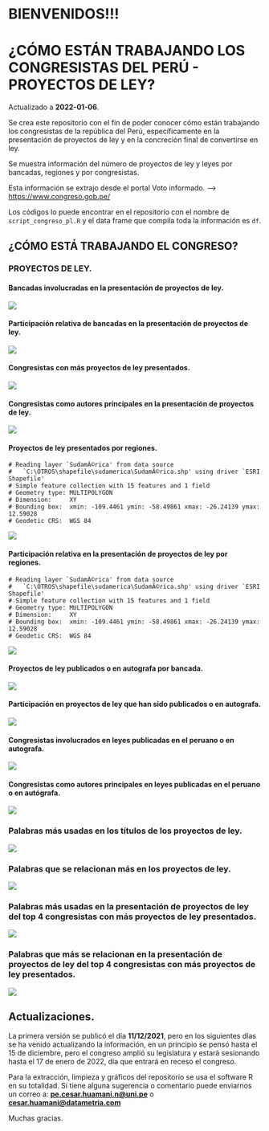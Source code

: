 
# BIENVENIDOS!!!

# ¿CÓMO ESTÁN TRABAJANDO LOS CONGRESISTAS DEL PERÚ - PROYECTOS DE LEY?

Actualizado a **2022-01-06**.

Se crea este repositorio con el fin de poder conocer cómo están
trabajando los congresistas de la república del Perú, específicamente en
la presentación de proyectos de ley y en la concreción final de
convertirse en ley.

Se muestra información del número de proyectos de ley y leyes por
bancadas, regiones y por congresistas.

Esta información se extrajo desde el portal Voto informado. —&gt;
<https://www.congreso.gob.pe/>

Los códigos lo puede encontrar en el repositorio con el nombre de
`script_congreso_pl.R` y el data frame que compila toda la información
es `df`.

## ¿CÓMO ESTÁ TRABAJANDO EL CONGRESO?

### PROYECTOS DE LEY.

#### Bancadas involucradas en la presentación de proyectos de ley.

![](README-unnamed-chunk-3-1.png)<!-- -->

#### Participación relativa de bancadas en la presentación de proyectos de ley.

![](README-unnamed-chunk-4-1.png)<!-- -->

#### Congresistas con más proyectos de ley presentados.

![](README-unnamed-chunk-5-1.png)<!-- -->

#### Congresistas como autores principales en la presentación de proyectos de ley.

![](README-unnamed-chunk-6-1.png)<!-- -->

#### Proyectos de ley presentados por regiones.

    # Reading layer `SudamÃ©rica' from data source 
    #   `C:\OTROS\shapefile\sudamerica\SudamÃ©rica.shp' using driver `ESRI Shapefile'
    # Simple feature collection with 15 features and 1 field
    # Geometry type: MULTIPOLYGON
    # Dimension:     XY
    # Bounding box:  xmin: -109.4461 ymin: -58.49861 xmax: -26.24139 ymax: 12.59028
    # Geodetic CRS:  WGS 84

![](README-unnamed-chunk-7-1.png)<!-- -->

#### Participación relativa en la presentación de proyectos de ley por regiones.

    # Reading layer `SudamÃ©rica' from data source 
    #   `C:\OTROS\shapefile\sudamerica\SudamÃ©rica.shp' using driver `ESRI Shapefile'
    # Simple feature collection with 15 features and 1 field
    # Geometry type: MULTIPOLYGON
    # Dimension:     XY
    # Bounding box:  xmin: -109.4461 ymin: -58.49861 xmax: -26.24139 ymax: 12.59028
    # Geodetic CRS:  WGS 84

![](README-unnamed-chunk-8-1.png)<!-- -->

#### Proyectos de ley publicados o en autografa por bancada.

![](README-unnamed-chunk-9-1.png)<!-- -->

#### Participación en proyectos de ley que han sido publicados o en autografa.

![](README-unnamed-chunk-10-1.png)<!-- -->

#### Congresistas involucrados en leyes publicadas en el peruano o en autografa.

![](README-unnamed-chunk-11-1.png)<!-- -->

#### Congresistas como autores principales en leyes publicadas en el peruano o en autógrafa.

![](README-unnamed-chunk-12-1.png)<!-- -->

### Palabras más usadas en los títulos de los proyectos de ley.

![](README-unnamed-chunk-14-1.png)<!-- -->

### Palabras que se relacionan más en los proyectos de ley.

![](README-unnamed-chunk-15-1.png)<!-- -->

### Palabras más usadas en la presentación de proyectos de ley del top 4 congresistas con más proyectos de ley presentados.

![](README-unnamed-chunk-16-1.png)<!-- -->

### Palabras que más se relacionan en la presentación de proyectos de ley del top 4 congresistas con más proyectos de ley presentados.

![](README-unnamed-chunk-17-1.png)<!-- -->

## Actualizaciones.

La primera versión se publicó el día **11/12/2021**, pero en los
siguientes días se ha venido actualizando la información, en un
principio se pensó hasta el 15 de diciembre, pero el congreso amplió su
legislatura y estará sesionando hasta el 17 de enero de 2022, día que
entrará en receso el congreso.

Para la extracción, limpieza y gráficos del repositorio se usa el
software R en su totalidad. Si tiene alguna sugerencia o comentario
puede enviarnos un correo a: **<pe.cesar.huamani.n@uni.pe>** o
**<cesar.huamani@datametria.com>**

Muchas gracias.
